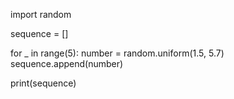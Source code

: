import random

sequence = []

for _ in range(5):
    number = random.uniform(1.5, 5.7)
    sequence.append(number)

print(sequence)
